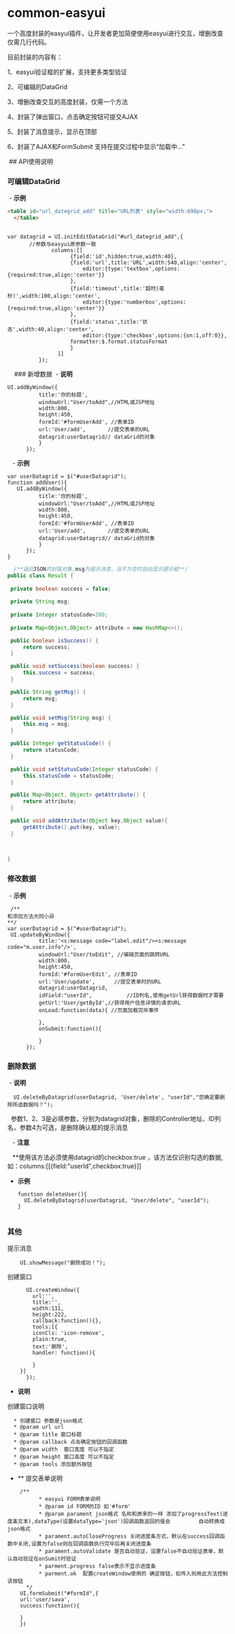 # common-easyui
一个高度封装的easyui插件，让开发者更加简便使用easyui进行交互，增删改查仅需几行代码。

目前封装的内容有：

  1、easyui验证框的扩展，支持更多类型验证
  
  2、可编辑的DataGrid
  
  3、增删改查交互的高度封装，仅需一个方法
  
  4、封装了弹出窗口，点击确定按钮可提交AJAX
  
  5、封装了消息提示，显示在顶部
  
  6、封装了AJAX和FormSubmit 支持在提交过程中显示“加载中...”
  
  
  ## API使用说明
  
  ### 可编辑DataGrid
  - **示例**
  ```HTML
  <table id="url_dategrid_add" title="URL列表" style="width:690px;">
	</table>
  ```
  
  ```JS
  
  var datagrid = UI.initEditDataGrid("#url_dategrid_add",{
        //参数与easyui原参数一致
				columns:[[    
		              {field:'id',hidden:true,width:40},
		              {field:'url',title:'URL',width:540,align:'center',
		            	  editor:{type:'textbox',options:{required:true,align:'center'}}
		              },    
		              {field:'timeout',title:'超时(毫秒)',width:100,align:'center',
		            	  editor:{type:'numberbox',options:{required:true,align:'center'}}
		              },    
		              {field:'status',title:'状态',width:40,align:'center',
		            	  editor:{type:'checkbox',options:{on:1,off:0}},
		              formatter:$.format.statusFormat
		              }
		          ]]
			});
  
  ```
  
   ### 新增数据
  - **说明**
  ```JS
  UI.addByWindow({
			title:'你的标题',
			windowUrl:"User/toAdd",//HTML或JSP地址
			width:800,
			height:450,
			formId:'#formUserAdd', //表单ID
			url:'User/add',       //提交表单的URL
			datagrid:userDatagrid// dataGrid的对象
			}
		});
  
   ```
   
     - **示例**
     
  ```JS
  var userDatagrid = $("#userDatagrid");
  function addUser(){
     UI.addByWindow({
			title:'你的标题',
			windowUrl:"User/toAdd",//HTML或JSP地址
			width:800,
			height:450,
			formId:'#formUserAdd', //表单ID
			url:'User/add',       //提交表单的URL
			datagrid:userDatagrid// dataGrid的对象
			}
		});
  }
   ```
   
   ```JAVA
   /**返回JSON的封装对象,msg为提示消息，当不为空时自动显示提示框**/
public class Result {
	
	private boolean success = false;
			
	private String msg;
	
	private Integer statusCode=200;
	
	private Map<Object,Object> attribute = new HashMap<>();

	public boolean isSuccess() {
		return success;
	}

	public void setSuccess(boolean success) {
		this.success = success;
	}

	public String getMsg() {
		return msg;
	}

	public void setMsg(String msg) {
		this.msg = msg;
	}

	public Integer getStatusCode() {
		return statusCode;
	}

	public void setStatusCode(Integer statusCode) {
		this.statusCode = statusCode;
	}

	public Map<Object, Object> getAttribute() {
		return attribute;
	}

	public void addAttribute(Object key,Object value){
		getAttribute().put(key, value);
	}

	
	
}
```
  
### 修改数据
  
  - **示例**
  
  ```JS
  /**
  和添加方法大同小异
  **/
  var userDatagrid = $("#userDatagrid");
  UI.updateByWindow({
			title:'<s:message code="label.edit"/><s:message code="m.user.info"/>',
			windowUrl:"User/toEdit", //编辑页面的跳转URL
			width:800,
			height:450,
			formId:'#formUserEdit',	//表单ID
			url:'User/update',		//提交表单时的URL
			datagrid:userDatagrid,
			idField:"userId",			//ID列名,使用getUrl获得数据时才需要
			getUrl:'User/getById',//获得用户信息详情的请求URL
			onLoad:function(data){ //页面加载完毕事件
				
			},
			onSubmit:function(){
				
			}
		});
  
  ```


### 删除数据
  - **说明**
  
   ```JS
   UI.deleteByDatagrid(userDatagrid, 'User/delete', "userId","您确定要删除所选数据吗？");
   
   ```
   
   参数1、2、3是必填参数，分别为datagrid对象，删除的Controller地址、ID列名，参数4为可选，是删除确认框的提示消息
   
    - **注意**
    
    **使用该方法必须使用datagrid的checkbox:true ，该方法仅识别勾选的数据,如：columns:[[{field:"userId",checkbox:true}]]
    
- **示例**
    
  ```JS
  function deleteUser(){
    UI.deleteByDatagrid(userDatagrid, "User/delete", "userId");
  }
	
  ```
  
    
### 其他

提示消息

 ```JS
     UI.showMessage("删除成功！");
 ```
    
创建窗口

```JS
      UI.createWindow({
        url:'',
        title:'',
        width:111,
        height:222,
        callback:function(){},
        tools:[{
		iconCls: 'icon-remove',
		plain:true,
		text:'删除',
		handler: function(){

		}
	}]
      });
```


- **说明**

创建窗口说明

	  * 创建窗口 参数是json格式
	  * @param url url  
	  * @param title 窗口标题
	  * @param callback 点击确定按钮的回调函数
	  * @param width  窗口宽度 可以不指定
	  * @param height 窗口高度 可以不指定
	  * @param tools 添加额外按钮
      
      
      
 - ** 提交表单说明 
```JS
	/**
		  * easyui FORM表单说明
		  * @param id FORM的ID 如'#form'
		  * @param parament json格式 名称和原来的一样 添加了progressText(进度条文本),dataType(设置dataType='json')回调函数返回的值会			自动转换成json格式
		  * parament.autoCloseProgress 关闭进度条方式，默认在success回调函数中关闭,设置为false则在回调函数执行完毕后再关闭进度条
		  * parament.autoValidate 是否自动验证，设置false不自动验证表单，默认自动验证在onSumit时验证
		  * parment.progress false表示不显示进度条
		  * parment.ok  配置createWindow使用的 确定按钮，如传入则用此方法控制该按钮
	  */
	UI.formSubmit("#formId",{
	url:'user/sava',
	success:function(){

	}
	}) 

```
    
